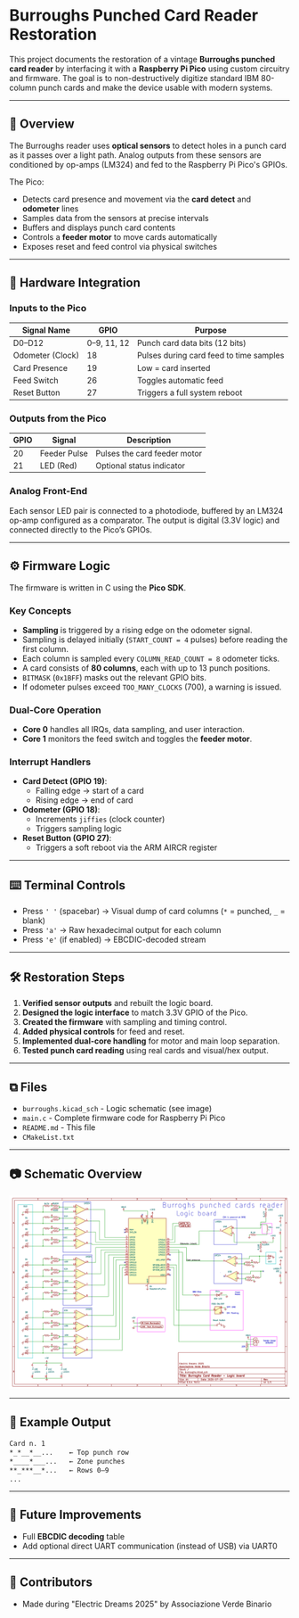 
# Burroughs Punched Card Reader Restoration

This project documents the restoration of a vintage **Burroughs punched card reader** by interfacing it with a **Raspberry Pi Pico** using custom circuitry and firmware. The goal is to non-destructively digitize standard IBM 80-column punch cards and make the device usable with modern systems.

---

## 🧠 Overview

The Burroughs reader uses **optical sensors** to detect holes in a punch card as it passes over a light path. Analog outputs from these sensors are conditioned by op-amps (LM324) and fed to the Raspberry Pi Pico's GPIOs.

The Pico:
- Detects card presence and movement via the **card detect** and **odometer** lines
- Samples data from the sensors at precise intervals
- Buffers and displays punch card contents
- Controls a **feeder motor** to move cards automatically
- Exposes reset and feed control via physical switches

---

## 🔌 Hardware Integration

### Inputs to the Pico

| Signal Name     | GPIO | Purpose                     |
|-----------------|------|-----------------------------|
| D0–D12          | 0–9, 11, 12 | Punch card data bits (12 bits) |
| Odometer (Clock)| 18   | Pulses during card feed to time samples |
| Card Presence   | 19   | Low = card inserted         |
| Feed Switch     | 26   | Toggles automatic feed      |
| Reset Button    | 27   | Triggers a full system reboot |

### Outputs from the Pico

| GPIO | Signal      | Description                      |
|------|-------------|----------------------------------|
| 20   | Feeder Pulse| Pulses the card feeder motor     |
| 21   | LED (Red)   | Optional status indicator        |

### Analog Front-End

Each sensor LED pair is connected to a photodiode, buffered by an LM324 op-amp configured as a comparator. The output is digital (3.3V logic) and connected directly to the Pico’s GPIOs.

---

## ⚙️ Firmware Logic

The firmware is written in C using the **Pico SDK**.

### Key Concepts

- **Sampling** is triggered by a rising edge on the odometer signal.
- Sampling is delayed initially (`START_COUNT = 4` pulses) before reading the first column.
- Each column is sampled every `COLUMN_READ_COUNT = 8` odometer ticks.
- A card consists of **80 columns**, each with up to 13 punch positions.
- `BITMASK` (`0x1BFF`) masks out the relevant GPIO bits.
- If odometer pulses exceed `TOO_MANY_CLOCKS` (700), a warning is issued.

### Dual-Core Operation

- **Core 0** handles all IRQs, data sampling, and user interaction.
- **Core 1** monitors the feed switch and toggles the **feeder motor**.

### Interrupt Handlers

- **Card Detect (GPIO 19)**:
  - Falling edge → start of a card
  - Rising edge → end of card
- **Odometer (GPIO 18)**:
  - Increments `jiffies` (clock counter)
  - Triggers sampling logic
- **Reset Button (GPIO 27)**:
  - Triggers a soft reboot via the ARM AIRCR register

---

## ⌨️ Terminal Controls

- Press `' '` (spacebar) → Visual dump of card columns (`*` = punched, `_` = blank)
- Press `'a'` → Raw hexadecimal output for each column
- Press `'e'` (if enabled) → EBCDIC-decoded stream

---

## 🛠️ Restoration Steps

1. **Verified sensor outputs** and rebuilt the logic board.
2. **Designed the logic interface** to match 3.3V GPIO of the Pico.
3. **Created the firmware** with sampling and timing control.
4. **Added physical controls** for feed and reset.
5. **Implemented dual-core handling** for motor and main loop separation.
6. **Tested punch card reading** using real cards and visual/hex output.

---

## ⧉ Files

- `burroughs.kicad_sch` - Logic schematic (see image)
- `main.c` - Complete firmware code for Raspberry Pi Pico
- `README.md` - This file
- `CMakeList.txt` 

---

## 📷 Schematic Overview

![Burroughs Logic Schematic](burroughs.png)

---

## 🧪 Example Output

```
Card n. 1
*_*__*__...    ← Top punch row
*____*___...   ← Zone punches
**_***__*...   ← Rows 0–9
...
```

---

## 🧠 Future Improvements

- Full **EBCDIC decoding** table
- Add optional direct UART communication (instead of USB) via UART0

---

## 👥 Contributors

- Made during "Electric Dreams 2025" by Associazione Verde Binario 



